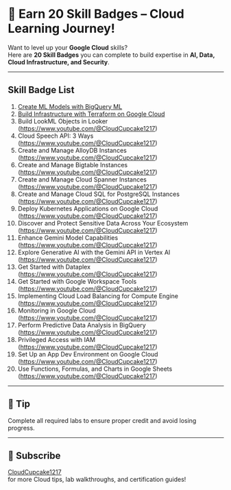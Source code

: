 # 🚀 Earn 20 Skill Badges – Cloud Learning Journey!

Want to level up your **Google Cloud** skills?  
Here are **20 Skill Badges** you can complete to build expertise in **AI, Data, Cloud Infrastructure, and Security**.

---

## Skill Badge List

1. [Create ML Models with BigQuery ML](https://www.cloudskillsboost.google/paths/18/course_templates/626)  
2. [Build Infrastructure with Terraform on Google Cloud](https://www.cloudskillsboost.google/course_templates/636?catalog_rank=%7B%22rank%22%3A1%2C%22num_filters%22%3A0%2C%22has_search%22%3Atrue%7D&search_id=44386424)  
3. Build LookML Objects in Looker  (https://www.youtube.com/@CloudCupcake1217)  
4. Cloud Speech API: 3 Ways  (https://www.youtube.com/@CloudCupcake1217)  
5. Create and Manage AlloyDB Instances  (https://www.youtube.com/@CloudCupcake1217)  
6. Create and Manage Bigtable Instances  (https://www.youtube.com/@CloudCupcake1217)  
7. Create and Manage Cloud Spanner Instances  (https://www.youtube.com/@CloudCupcake1217)  
8. Create and Manage Cloud SQL for PostgreSQL Instances  (https://www.youtube.com/@CloudCupcake1217)  
9. Deploy Kubernetes Applications on Google Cloud  (https://www.youtube.com/@CloudCupcake1217)  
10. Discover and Protect Sensitive Data Across Your Ecosystem  (https://www.youtube.com/@CloudCupcake1217)  
11. Enhance Gemini Model Capabilities  (https://www.youtube.com/@CloudCupcake1217)  
12. Explore Generative AI with the Gemini API in Vertex AI  (https://www.youtube.com/@CloudCupcake1217)  
13. Get Started with Dataplex  (https://www.youtube.com/@CloudCupcake1217)  
14. Get Started with Google Workspace Tools  (https://www.youtube.com/@CloudCupcake1217)  
15. Implementing Cloud Load Balancing for Compute Engine  (https://www.youtube.com/@CloudCupcake1217)  
16. Monitoring in Google Cloud  (https://www.youtube.com/@CloudCupcake1217)  
17. Perform Predictive Data Analysis in BigQuery  (https://www.youtube.com/@CloudCupcake1217)  
18. Privileged Access with IAM  (https://www.youtube.com/@CloudCupcake1217)  
19. Set Up an App Dev Environment on Google Cloud  (https://www.youtube.com/@CloudCupcake1217)  
20. Use Functions, Formulas, and Charts in Google Sheets  (https://www.youtube.com/@CloudCupcake1217)  

---

## 📌 Tip
Complete all required labs to ensure proper credit and avoid losing progress.

---

## 🔔 Subscribe
[CloudCupcake1217](https://www.youtube.com/@CloudCupcake1217)  
for more Cloud tips, lab walkthroughs, and certification guides!
